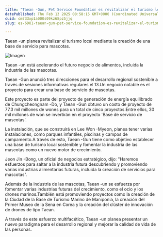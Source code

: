 ```yaml
---
title: "Taean -Gun, Pet Service Foundation es revitalizar el turismo local"
datePublished: Thu Feb 13 2025 08:58:15 GMT+0000 (Coordinated Universal Time)
cuid: cm733xp1a000s09kz68pz5jjq
slug: es-6981-taean-gun-pet-service-foundation-es-revitalizar-el-turismo-local

---
```



Taean -un planea revitalizar el turismo local mediante la creación de una base de servicio para mascotas.

![Imagen](https://cdn.hashnode.com/res/hashnode/image/upload/v1739437093658/34078fc7-ce36-4bbd-8302-3df9f0636ee6.jpeg)

Taean -un está acelerando el futuro negocio de alimentos, incluida la industria de las mascotas.

Taean -Gun anunció tres direcciones para el desarrollo regional sostenible a través de sesiones informativas regulares el 13.Un negocio notable es el proyecto para crear una base de servicio de mascotas.

Este proyecto es parte del proyecto de generación de energía equilibrado de Chungcheongnam -Do, y Taean -Gun obtuvo un costo de proyecto de 77.3 mil millones de wones para un total de cinco proyectos.Entre ellos, 30 mil millones de won se invertirán en el proyecto 'Base de servicio de mascotas'.

La instalación, que se construirá en Lee Won -Myeon, planea tener varias instalaciones, como parques infantiles, piscinas y campos de campamento.A través de esto, Taean -Gun tiene como objetivo establecer una base de turismo local sostenible y fomentar la industria de las mascotas como un nuevo motor de crecimiento.

Jeon Jin -Bong, un oficial de negocios estratégico, dijo: "Haremos esfuerzos para saltar a la industria futura descubriendo y promoviendo varias industrias alimentarias futuras, incluida la creación de servicios para mascotas".

Además de la industria de las mascotas, Taean -un se esfuerza por fomentar varias industrias futuras del crecimiento, como el ocio y los drones marinos.También está promoviendo proyectos como la creación de la Ciudad de la Base de Turismo Marino de Maniponia, la creación del Primer Museo de la Sena en Corea y la creación del clúster de innovación de drones de tipo Taean.

A través de este esfuerzo multifacético, Taean -un planea presentar un nuevo paradigma para el desarrollo regional y mejorar la calidad de vida de las personas.
